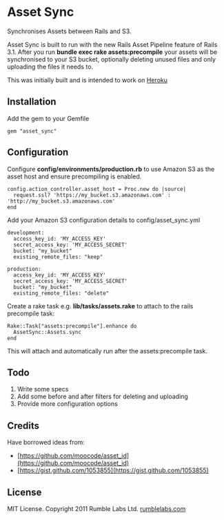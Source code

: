 # Asset Sync

Synchronises Assets between Rails and S3.

Asset Sync is built to run with the new Rails Asset Pipeline feature of Rails 3.1.  After you run __bundle exec rake assets:precompile__ your assets will be synchronised to your S3 
bucket, optionally deleting unused files and only uploading the files it needs to.

This was initially built and is intended to work on [Heroku](http://heroku.com)

## Installation

Add the gem to your Gemfile

    gem "asset_sync"

## Configuration

Configure __config/environments/production.rb__ to use Amazon
S3 as the asset host and ensure precompiling is enabled.

    config.action_controller.asset_host = Proc.new do |source|
      request.ssl? 'https://my_bucket.s3.amazonaws.com' : 'http://my_bucket.s3.amazonaws.com'
    end

Add your Amazon S3 configuration details to
    config/asset_sync.yml

    development:
      access_key_id: 'MY_ACCESS_KEY'
      secret_access_key: 'MY_ACCESS_SECRET'
      bucket: "my_bucket"
      existing_remote_files: "keep"

    production:
      access_key_id: 'MY_ACCESS_KEY'
      secret_access_key: 'MY_ACCESS_SECRET'
      bucket: "my_bucket"
      existing_remote_files: "delete"

Create a rake task e.g. __lib/tasks/assets.rake__ to attach to the rails 
precompile task:

    Rake::Task["assets:precompile"].enhance do
      AssetSync::Assets.sync
    end

This will attach and automatically run after the assets:precompile task.

## Todo

1. Write some specs
2. Add some before and after filters for deleting and uploading
3. Provide more configuration options

## Credits

Have borrowed ideas from:

 - [https://github.com/moocode/asset_id](https://github.com/moocode/asset_id)
 - [https://gist.github.com/1053855](https://gist.github.com/1053855)

## License

MIT License. Copyright 2011 Rumble Labs Ltd. [rumblelabs.com](http://rumblelabs.com)